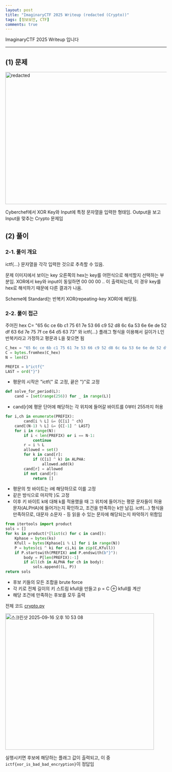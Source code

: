 ```yaml
---
layout: post
title: "ImaginaryCTF 2025 Writeup (redacted (Crypto))"
tags: [정보보안, CTF]
comments: true
---
```


ImaginaryCTF 2025 Writeup 입니다

--- 

## (1) 문제 
<img width="959" height="413" alt="redacted" src="https://github.com/user-attachments/assets/4b4b528a-676b-4b42-8848-a00c8fef562f" />

Cyberchef에서 XOR Key와 Input에 특정 문자열을 입력한 형태임. Output을 보고 Input을 맞추는 Crypto 문제임

## (2) 풀이

### 2-1. 풀이 개요

ictf{...} 문자열을 각각 입력한 것으로 추측할 수 있음.

문제 이미지에서 보이는 key 오른쪽의 hex는 key를 어떤식으로 해석할지 선택하는 부분임. XOR에서 key와 input이 동일하면 00 00 00 .. 이 출력되는데, 이 경우 key를 hex로 해석하기 때문에 다른 결과가 나옴. 

Scheme에 Standard는 반복키 XOR(repeating-key XOR)에 해당됨.

### 2-2. 풀이 접근

주어진 hex C= "65 6c ce 6b c1 75 61 7e 53 66 c9 52 d8 6c 6a 53 6e 6e de 52 df 63 6d 7e 75 7f ce 64 d5 63 73" 와 ictf{...} 플래그 형식을 이용해서 길이가 L인 반복키라고 가정하고 평문과 L을 찾으면 됨

```python
C_hex = "65 6c ce 6b c1 75 61 7e 53 66 c9 52 d8 6c 6a 53 6e 6e de 52 df 63 6d 7e 75 7f ce 64 d5 63 73"
C = bytes.fromhex(C_hex)
N = len(C)

PREFIX = b"ictf{"
LAST = ord("}")
```
- 평문의 시작은 "ictf{" 로 고정, 끝은 "}"로 고정

```python
def solve_for_period(L):
    cand = [set(range(256)) for _ in range(L)]
```

- cand[r]에 평문 단어에 해당하는 각 위치에 들어갈 바이트를 0부터 255까지 허용

```python
for i,ch in enumerate(PREFIX):
        cand[i % L] &= {C[i] ^ ch}
    cand[(N-1) % L] &= {C[-1] ^ LAST}
    for i in range(N):
        if i < len(PREFIX) or i == N-1:
            continue
        r = i % L
        allowed = set()
        for k in cand[r]:
            if (C[i] ^ k) in ALPHA:
                allowed.add(k)
        cand[r] = allowed
        if not cand[r]:
            return []
```

- 평문의 첫 바이트는 i에 해당하므로 이를 고정
- 같은 방식으로 마지막 }도 고정
- 이후 키 바이트 k에 대해 k를 적용했을 때 그 위치에 들어가는 평문 문자들이 허용 문자(ALPHA)에 들어가는지 확인하고, 조건을 만족하는 k만 남김. ictf{...} 형식을 만족하므로, 대문자 소문자 - 등 읽을 수 있는 문자에 해당되는지 파악하기 위함임

```python
from itertools import product
sols = []
for ks in product(*[list(c) for c in cand]):
    Kphase = bytes(ks)
    Kfull = bytes(Kphase[i % L] for i in range(N))
    P = bytes(ci ^ ki for ci,ki in zip(C,Kfull))
    if P.startswith(PREFIX) and P.endswith(b"}"):
        body = P[len(PREFIX):-1]
        if all(ch in ALPHA for ch in body):
            sols.append((L, P))
return sols
```

- 후보 키들의 모든 조합을 brute force
- 각 키로 전체 길이의 키 스트림 kfull을 만들고 p = C ⊕ kfull를 계산
- 해당 조건에 만족하는 후보를 모두 출력

전체 코드
[crypto.py](https://github.com/user-attachments/files/22364213/crypto.py)

<img width="464" height="426" alt="스크린샷 2025-09-16 오후 10 53 08" src="https://github.com/user-attachments/assets/85e78024-8b11-48df-b806-2d1f138ddeb4" />

실행시키면 후보에 해당하는 플래그 값이 출력되고, 이 중 `ictf{xor_is_bad_bad_encryption}`이 정답임
